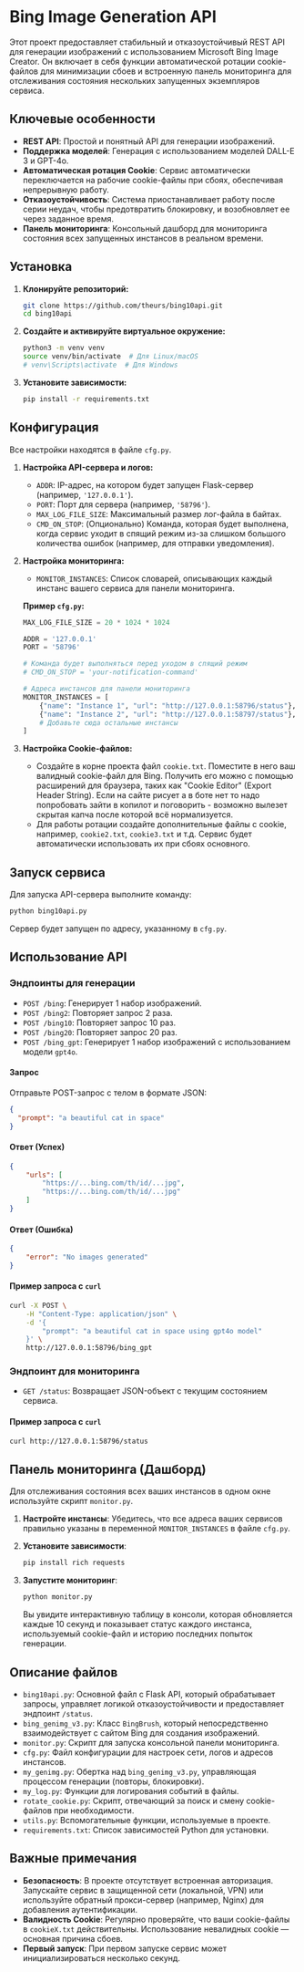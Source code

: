 # Bing Image Generation API

Этот проект предоставляет стабильный и отказоустойчивый REST API для генерации изображений с использованием Microsoft Bing Image Creator. Он включает в себя функции автоматической ротации cookie-файлов для минимизации сбоев и встроенную панель мониторинга для отслеживания состояния нескольких запущенных экземпляров сервиса.

## Ключевые особенности

*   **REST API**: Простой и понятный API для генерации изображений.
*   **Поддержка моделей**: Генерация с использованием моделей DALL-E 3 и GPT-4o.
*   **Автоматическая ротация Cookie**: Сервис автоматически переключается на рабочие cookie-файлы при сбоях, обеспечивая непрерывную работу.
*   **Отказоустойчивость**: Система приостанавливает работу после серии неудач, чтобы предотвратить блокировку, и возобновляет ее через заданное время.
*   **Панель мониторинга**: Консольный дашборд для мониторинга состояния всех запущенных инстансов в реальном времени.

## Установка

1.  **Клонируйте репозиторий:**

    ```bash
    git clone https://github.com/theurs/bing10api.git
    cd bing10api
    ```

2.  **Создайте и активируйте виртуальное окружение:**

    ```bash
    python3 -m venv venv
    source venv/bin/activate  # Для Linux/macOS
    # venv\Scripts\activate  # Для Windows
    ```

3.  **Установите зависимости:**

    ```bash
    pip install -r requirements.txt
    ```

## Конфигурация

Все настройки находятся в файле `cfg.py`.

1.  **Настройка API-сервера и логов:**
    *   `ADDR`: IP-адрес, на котором будет запущен Flask-сервер (например, `'127.0.0.1'`).
    *   `PORT`: Порт для сервера (например, `'58796'`).
    *   `MAX_LOG_FILE_SIZE`: Максимальный размер лог-файла в байтах.
    *   `CMD_ON_STOP`: (Опционально) Команда, которая будет выполнена, когда сервис уходит в спящий режим из-за слишком большого количества ошибок (например, для отправки уведомления).

2.  **Настройка мониторинга:**
    *   `MONITOR_INSTANCES`: Список словарей, описывающих каждый инстанс вашего сервиса для панели мониторинга.

    **Пример `cfg.py`:**
    ```python
    MAX_LOG_FILE_SIZE = 20 * 1024 * 1024

    ADDR = '127.0.0.1'
    PORT = '58796'
    
    # Команда будет выполняться перед уходом в спящий режим
    # CMD_ON_STOP = 'your-notification-command'

    # Адреса инстансов для панели мониторинга
    MONITOR_INSTANCES = [
        {"name": "Instance 1", "url": "http://127.0.0.1:58796/status"},
        {"name": "Instance 2", "url": "http://127.0.0.1:58797/status"},
        # Добавьте сюда остальные инстансы
    ]
    ```

3.  **Настройка Cookie-файлов:**
    *   Создайте в корне проекта файл `cookie.txt`. Поместите в него ваш валидный cookie-файл для Bing. Получить его можно с помощью расширений для браузера, таких как "Cookie Editor" (Export Header String). Если на сайте рисует а в боте нет то надо попробовать зайти в копилот и поговорить - возможно вылезет скрытая капча после которой всё нормализуется.
    *   Для работы ротации создайте дополнительные файлы с cookie, например, `cookie2.txt`, `cookie3.txt` и т.д. Сервис будет автоматически использовать их при сбоях основного.

## Запуск сервиса

Для запуска API-сервера выполните команду:

```bash
python bing10api.py
```

Сервер будет запущен по адресу, указанному в `cfg.py`.

## Использование API

### Эндпоинты для генерации

*   `POST /bing`: Генерирует 1 набор изображений.
*   `POST /bing2`: Повторяет запрос 2 раза.
*   `POST /bing10`: Повторяет запрос 10 раз.
*   `POST /bing20`: Повторяет запрос 20 раз.
*   `POST /bing_gpt`: Генерирует 1 набор изображений с использованием модели `gpt4o`.

#### Запрос

Отправьте POST-запрос с телом в формате JSON:

```json
{
  "prompt": "a beautiful cat in space"
}
```

#### Ответ (Успех)

```json
{
    "urls": [
        "https://...bing.com/th/id/...jpg",
        "https://...bing.com/th/id/...jpg"
    ]
}
```

#### Ответ (Ошибка)

```json
{
    "error": "No images generated"
}
```

#### Пример запроса с `curl`

```bash
curl -X POST \
    -H "Content-Type: application/json" \
    -d '{
        "prompt": "a beautiful cat in space using gpt4o model"
    }' \
    http://127.0.0.1:58796/bing_gpt
```

### Эндпоинт для мониторинга

*   `GET /status`: Возвращает JSON-объект с текущим состоянием сервиса.

#### Пример запроса с `curl`

```bash
curl http://127.0.0.1:58796/status
```

## Панель мониторинга (Дашборд)

Для отслеживания состояния всех ваших инстансов в одном окне используйте скрипт `monitor.py`.

1.  **Настройте инстансы**: Убедитесь, что все адреса ваших сервисов правильно указаны в переменной `MONITOR_INSTANCES` в файле `cfg.py`.

2.  **Установите зависимости**:
    ```bash
    pip install rich requests
    ```

3.  **Запустите мониторинг**:
    ```bash
    python monitor.py
    ```

    Вы увидите интерактивную таблицу в консоли, которая обновляется каждые 10 секунд и показывает статус каждого инстанса, используемый cookie-файл и историю последних попыток генерации.

## Описание файлов

*   `bing10api.py`: Основной файл с Flask API, который обрабатывает запросы, управляет логикой отказоустойчивости и предоставляет эндпоинт `/status`.
*   `bing_genimg_v3.py`: Класс `BingBrush`, который непосредственно взаимодействует с сайтом Bing для создания изображений.
*   `monitor.py`: Скрипт для запуска консольной панели мониторинга.
*   `cfg.py`: Файл конфигурации для настроек сети, логов и адресов инстансов.
*   `my_genimg.py`: Обертка над `bing_genimg_v3.py`, управляющая процессом генерации (повторы, блокировки).
*   `my_log.py`: Функции для логирования событий в файлы.
*   `rotate_cookie.py`: Скрипт, отвечающий за поиск и смену cookie-файлов при необходимости.
*   `utils.py`: Вспомогательные функции, используемые в проекте.
*   `requirements.txt`: Список зависимостей Python для установки.

## Важные примечания

*   **Безопасность**: В проекте отсутствует встроенная авторизация. Запускайте сервис в защищенной сети (локальной, VPN) или используйте обратный прокси-сервер (например, Nginx) для добавления аутентификации.
*   **Валидность Cookie**: Регулярно проверяйте, что ваши cookie-файлы в `cookieX.txt` действительны. Использование невалидных cookie — основная причина сбоев.
*   **Первый запуск**: При первом запуске сервис может инициализироваться несколько секунд.
